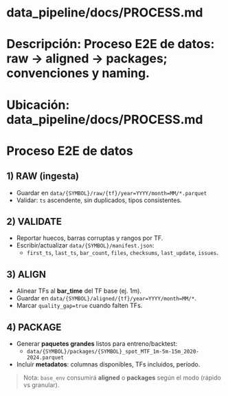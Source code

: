 ﻿# data_pipeline/docs/PROCESS.md
# Descripción: Proceso E2E de datos: raw -> aligned -> packages; convenciones y naming.
# Ubicación: data_pipeline/docs/PROCESS.md

# Proceso E2E de datos

## 1) RAW (ingesta)
- Guardar en `data/{SYMBOL}/raw/{tf}/year=YYYY/month=MM/*.parquet`
- Validar: `ts` ascendente, sin duplicados, tipos consistentes.

## 2) VALIDATE
- Reportar huecos, barras corruptas y rangos por TF.
- Escribir/actualizar `data/{SYMBOL}/manifest.json`:
  - `first_ts`, `last_ts`, `bar_count`, `files`, `checksums`, `last_update`, `issues`.

## 3) ALIGN
- Alinear TFs al **bar_time** del TF base (ej. 1m).
- Guardar en `data/{SYMBOL}/aligned/{tf}/year=YYYY/month=MM/*`.
- Marcar `quality_gap=true` cuando falten TFs.

## 4) PACKAGE
- Generar **paquetes grandes** listos para entreno/backtest:
  - `data/{SYMBOL}/packages/{SYMBOL}_spot_MTF_1m-5m-15m_2020-2024.parquet`
- Incluir **metadatos**: columnas disponibles, TFs incluidos, período.

> Nota: `base_env` consumirá **aligned** o **packages** según el modo (rápido vs granular).
